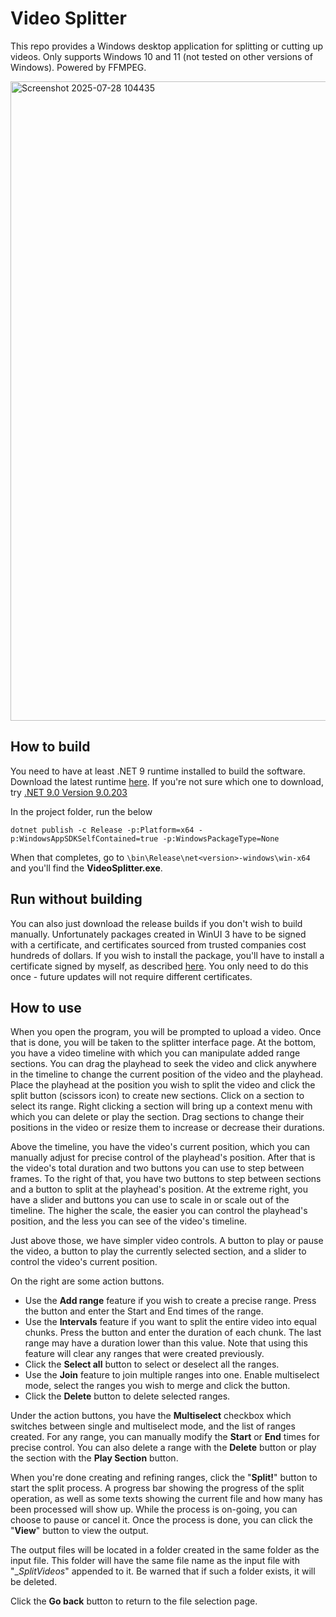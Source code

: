 # Video Splitter
This repo provides a Windows desktop application for splitting or cutting up videos. Only supports Windows 10 and 11 (not tested on other versions of Windows). Powered by FFMPEG.

<img width="1791" height="1023" alt="Screenshot 2025-07-28 104435" src="https://github.com/user-attachments/assets/50673a4b-dd0a-4551-ac4a-bc13a9d59c06" />

## How to build
You need to have at least .NET 9 runtime installed to build the software. Download the latest runtime [here](https://dotnet.microsoft.com/en-us/download). If you're not sure which one to download, try [.NET 9.0 Version 9.0.203](https://dotnet.microsoft.com/en-us/download/dotnet/thank-you/sdk-9.0.203-windows-x64-installer)

In the project folder, run the below
```
dotnet publish -c Release -p:Platform=x64 -p:WindowsAppSDKSelfContained=true -p:WindowsPackageType=None
```
When that completes, go to `\bin\Release\net<version>-windows\win-x64` and you'll find the **VideoSplitter.exe**.

## Run without building
You can also just download the release builds if you don't wish to build manually. Unfortunately packages created in WinUI 3 have to be signed with a certificate, and certificates sourced from trusted companies cost hundreds of dollars. If you wish to install the package, you'll have to install a certificate signed by myself, as described [here](https://github.com/PeteJobi/VideoSplitter/releases/tag/cert). You only need to do this once - future updates will not require different certificates.

## How to use
When you open the program, you will be prompted to upload a video. Once that is done, you will be taken to the splitter interface page. At the bottom, you have a video timeline with which you can manipulate added range sections. You can drag the playhead to seek the video and click anywhere in the timeline to change the current position of the video and the playhead. 
Place the playhead at the position you wish to split the video and click the split button (scissors icon) to create new sections. Click on a section to select its range. Right clicking a section will bring up a context menu with which you can delete or play the section. Drag sections to change their positions in the video or resize them to increase or decrease their durations.

Above the timeline, you have the video's current position, which you can manually adjust for precise control of the playhead's position. After that is the video's total duration and two buttons you can use to step between frames. To the right of that, you have two buttons to step between sections and a button to split at the playhead's position. At the extreme right, you have a slider and buttons you can use to scale in or scale out of the timeline. The higher the scale, the easier you can control the playhead's position, and the less you can see of the video's timeline.

Just above those, we have simpler video controls. A button to play or pause the video, a button to play the currently selected section, and a slider to control the video's current position.

On the right are some action buttons. 
- Use the **Add range** feature if you wish to create a precise range. Press the button and enter the Start and End times of the range.
- Use the **Intervals** feature if you want to split the entire video into equal chunks. Press the button and enter the duration of each chunk. The last range may have a duration lower than this value. Note that using this feature will clear any ranges that were created previously.
- Click the **Select all** button to select or deselect all the ranges.
- Use the **Join** feature to join multiple ranges into one. Enable multiselect mode, select the ranges you wish to merge and click the button.
- Click the **Delete** button to delete selected ranges.

Under the action buttons, you have the **Multiselect** checkbox which switches between single and multiselect mode, and the list of ranges created. For any range, you can manually modify the **Start** or **End** times for precise control. You can also delete a range with the **Delete** button or play the section with the **Play Section** button.

When you're done creating and refining ranges, click the "**Split!**" button to start the split process. A progress bar showing the progress of the split operation, as well as some texts showing the current file and how many has been processed will show up. While the process is on-going, you can choose to pause or cancel it. Once the process is done, you can click the "**View**" button to view the output.

The output files will be located in a folder created in the same folder as the input file. This folder will have the same file name as the input file with "__SplitVideos_" appended to it. Be warned that if such a folder exists, it will be deleted.

Click the **Go back** button to return to the file selection page.
